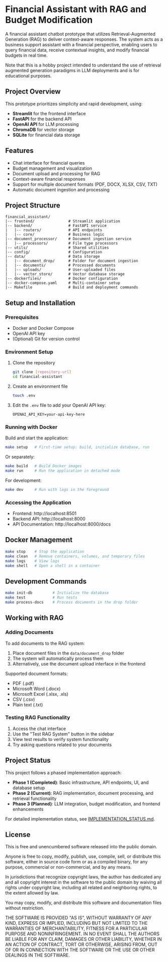 # Financial Assistant with RAG and Budget Modification

A financial assistant chatbot prototype that utilizes Retrieval-Augmented Generation (RAG) to deliver context-aware responses. The system acts as a business support assistant with a financial perspective, enabling users to query financial data, receive contextual insights, and modify financial budgets in real time.

Note that this is a hobby project intended to understand the use of retrieval augmented generation paradigms in LLM deployments and is for educational purposes.

## Project Overview

This prototype prioritizes simplicity and rapid development, using:

- **Streamlit** for the frontend interface
- **FastAPI** for the backend API
- **OpenAI API** for LLM processing
- **ChromaDB** for vector storage
- **SQLite** for financial data storage

## Features

- Chat interface for financial queries
- Budget management and visualization
- Document upload and processing for RAG
- Context-aware financial responses
- Support for multiple document formats (PDF, DOCX, XLSX, CSV, TXT)
- Automatic document ingestion and processing

## Project Structure

```
financial_assistant/
|-- frontend/               # Streamlit application
|-- backend/                # FastAPI service
|   |-- routers/            # API endpoints
|   |-- core/               # Business logic
|-- document_processor/     # Document ingestion service
|   |-- processors/         # File type processors
|-- utils/                  # Shared utilities
|-- config/                 # Configuration
|-- data/                   # Data storage
|   |-- document_drop/      # Folder for document ingestion
|   |-- documents/          # Processed documents
|   |-- uploads/            # User-uploaded files
|   |-- vector_store/       # Vector database storage
|-- dockerfiles/            # Docker configuration
|-- docker-compose.yaml     # Multi-container setup
|-- Makefile                # Build and deployment commands
```

## Setup and Installation

### Prerequisites

- Docker and Docker Compose
- OpenAI API key
- (Optional) Git for version control

### Environment Setup

1. Clone the repository
   ```bash
   git clone [repository-url]
   cd financial-assistant
   ```

2. Create an environment file
   ```bash
   touch .env
   ```

3. Edit the `.env` file to add your OpenAI API key:
   ```
   OPENAI_API_KEY=your-api-key-here
   ```

### Running with Docker

Build and start the application:

```bash
make setup   # First-time setup: build, initialize database, run
```

Or separately:

```bash
make build   # Build Docker images
make run     # Run the application in detached mode
```

For development:

```bash
make dev     # Run with logs in the foreground
```

### Accessing the Application

- Frontend: http://localhost:8501
- Backend API: http://localhost:8000
- API Documentation: http://localhost:8000/docs

## Docker Management

```bash
make stop    # Stop the application
make clean   # Remove containers, volumes, and temporary files
make logs    # View logs
make shell   # Open a shell in a container
```

## Development Commands

```bash
make init-db         # Initialize the database
make test            # Run tests
make process-docs    # Process documents in the drop folder
```

## Working with RAG

### Adding Documents

To add documents to the RAG system:

1. Place document files in the `data/document_drop` folder
2. The system will automatically process them
3. Alternatively, use the document upload interface in the frontend

Supported document formats:
- PDF (.pdf)
- Microsoft Word (.docx)
- Microsoft Excel (.xlsx, .xls)
- CSV (.csv)
- Plain text (.txt)

### Testing RAG Functionality

1. Access the chat interface
2. Use the "Test RAG System" button in the sidebar
3. View test results to verify system functionality
4. Try asking questions related to your documents

## Project Status

This project follows a phased implementation approach:

- **Phase 1 (Completed)**: Basic infrastructure, API endpoints, UI, and database setup
- **Phase 2 (Current)**: RAG implementation, document processing, and retrieval functionality
- **Phase 3 (Planned)**: LLM integration, budget modification, and frontend enhancements

For detailed implementation status, see [IMPLEMENTATION_STATUS.md](IMPLEMENTATION_STATUS.md).

## License

This is free and unencumbered software released into the public domain.

Anyone is free to copy, modify, publish, use, compile, sell, or distribute this software, either in source code form or as a compiled binary, for any purpose, commercial or non-commercial, and by any means.

In jurisdictions that recognize copyright laws, the author has dedicated any and all copyright interest in the software to the public domain by waiving all rights under copyright law, including all related and neighboring rights, to the extent allowed by law.

You may copy, modify, and distribute this software and documentation files without restriction.

THE SOFTWARE IS PROVIDED "AS IS", WITHOUT WARRANTY OF ANY KIND, EXPRESS OR IMPLIED, INCLUDING BUT NOT LIMITED TO THE WARRANTIES OF MERCHANTABILITY, FITNESS FOR A PARTICULAR PURPOSE AND NONINFRINGEMENT. IN NO EVENT SHALL THE AUTHORS BE LIABLE FOR ANY CLAIM, DAMAGES OR OTHER LIABILITY, WHETHER IN AN ACTION OF CONTRACT, TORT OR OTHERWISE, ARISING FROM, OUT OF OR IN CONNECTION WITH THE SOFTWARE OR THE USE OR OTHER DEALINGS IN THE SOFTWARE.
